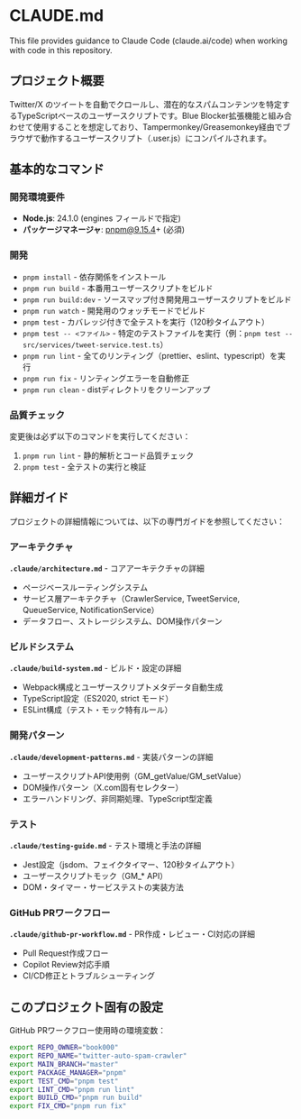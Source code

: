 # CLAUDE.md

This file provides guidance to Claude Code (claude.ai/code) when working with code in this repository.

## プロジェクト概要

Twitter/X のツイートを自動でクロールし、潜在的なスパムコンテンツを特定するTypeScriptベースのユーザースクリプトです。Blue Blocker拡張機能と組み合わせて使用することを想定しており、Tampermonkey/Greasemonkey経由でブラウザで動作するユーザースクリプト（.user.js）にコンパイルされます。

## 基本的なコマンド

### 開発環境要件

- **Node.js**: 24.1.0 (engines フィールドで指定)
- **パッケージマネージャ**: pnpm@9.15.4+ (必須)

### 開発

- `pnpm install` - 依存関係をインストール
- `pnpm run build` - 本番用ユーザースクリプトをビルド
- `pnpm run build:dev` - ソースマップ付き開発用ユーザースクリプトをビルド
- `pnpm run watch` - 開発用のウォッチモードでビルド
- `pnpm test` - カバレッジ付きで全テストを実行（120秒タイムアウト）
- `pnpm test -- <ファイル>` - 特定のテストファイルを実行（例：`pnpm test -- src/services/tweet-service.test.ts`）
- `pnpm run lint` - 全てのリンティング（prettier、eslint、typescript）を実行
- `pnpm run fix` - リンティングエラーを自動修正
- `pnpm run clean` - distディレクトリをクリーンアップ

### 品質チェック

変更後は必ず以下のコマンドを実行してください：
1. `pnpm run lint` - 静的解析とコード品質チェック
2. `pnpm test` - 全テストの実行と検証

## 詳細ガイド

プロジェクトの詳細情報については、以下の専門ガイドを参照してください：

### アーキテクチャ
**`.claude/architecture.md`** - コアアーキテクチャの詳細
- ページベースルーティングシステム
- サービス層アーキテクチャ（CrawlerService, TweetService, QueueService, NotificationService）
- データフロー、ストレージシステム、DOM操作パターン

### ビルドシステム
**`.claude/build-system.md`** - ビルド・設定の詳細  
- Webpack構成とユーザースクリプトメタデータ自動生成
- TypeScript設定（ES2020, strict モード）
- ESLint構成（テスト・モック特有ルール）

### 開発パターン
**`.claude/development-patterns.md`** - 実装パターンの詳細
- ユーザースクリプトAPI使用例（GM_getValue/GM_setValue）
- DOM操作パターン（X.com固有セレクター）
- エラーハンドリング、非同期処理、TypeScript型定義

### テスト
**`.claude/testing-guide.md`** - テスト環境と手法の詳細
- Jest設定（jsdom、フェイクタイマー、120秒タイムアウト） 
- ユーザースクリプトモック（GM_* API）
- DOM・タイマー・サービステストの実装方法

### GitHub PRワークフロー  
**`.claude/github-pr-workflow.md`** - PR作成・レビュー・CI対応の詳細
- Pull Request作成フロー
- Copilot Review対応手順
- CI/CD修正とトラブルシューティング

## このプロジェクト固有の設定

GitHub PRワークフロー使用時の環境変数：

```bash
export REPO_OWNER="book000"
export REPO_NAME="twitter-auto-spam-crawler" 
export MAIN_BRANCH="master"
export PACKAGE_MANAGER="pnpm"
export TEST_CMD="pnpm test"
export LINT_CMD="pnpm run lint" 
export BUILD_CMD="pnpm run build"
export FIX_CMD="pnpm run fix"
```
